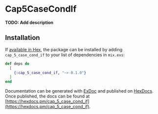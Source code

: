 # Cap5CaseCondIf

**TODO: Add description**

## Installation

If [available in Hex](https://hex.pm/docs/publish), the package can be installed
by adding `cap_5_case_cond_if` to your list of dependencies in `mix.exs`:

```elixir
def deps do
  [
    {:cap_5_case_cond_if, "~> 0.1.0"}
  ]
end
```

Documentation can be generated with [ExDoc](https://github.com/elixir-lang/ex_doc)
and published on [HexDocs](https://hexdocs.pm). Once published, the docs can
be found at [https://hexdocs.pm/cap_5_case_cond_if](https://hexdocs.pm/cap_5_case_cond_if).

